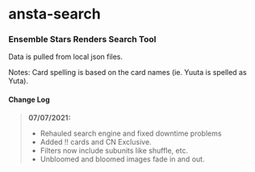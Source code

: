 # ansta-search

### Ensemble Stars Renders Search Tool

Data is pulled from local json files.

Notes: Card spelling is based on the card names (ie. Yuuta is spelled as Yuta).

#### Change Log

> **07/07/2021:**
> - Rehauled search engine and fixed downtime problems
> - Added !! cards and CN Exclusive.
> - Filters now include subunits like shuffle, etc. 
> - Unbloomed and bloomed images fade in and out.